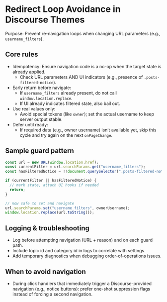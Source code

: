 # Redirect Loop Avoidance in Discourse Themes

Purpose: Prevent re-navigation loops when changing URL parameters (e.g., `username_filters`).

## Core rules

- Idempotency: Ensure navigation code is a no-op when the target state is already applied.
  - Check URL parameters AND UI indicators (e.g., presence of `.posts-filtered-notice`).
- Early return before navigate:
  - If `username_filters` already present, do not call `window.location.replace`.
  - If UI already indicates filtered state, also bail out.
- Use real values only:
  - Avoid special tokens (like `owner`); set the actual username to keep server output stable.
- Defer until ready:
  - If required data (e.g., owner username) isn’t available yet, skip this cycle and try again on the next `onPageChange`.

## Sample guard pattern

```js
const url = new URL(window.location.href);
const currentFilter = url.searchParams.get("username_filters");
const hasFilteredNotice = !!document.querySelector(".posts-filtered-notice");

if (currentFilter || hasFilteredNotice) {
  // mark state, attach UI hooks if needed
  return;
}

// now safe to set and navigate
url.searchParams.set("username_filters", ownerUsername);
window.location.replace(url.toString());
```

## Logging & troubleshooting

- Log before attempting navigation (URL + reason) and on each guard path.
- Include topic id and category id in logs to correlate with settings.
- Add temporary diagnostics when debugging order-of-operations issues.

## When to avoid navigation

- During click handlers that immediately trigger a Discourse-provided navigation (e.g., notice buttons): prefer one-shot suppression flags instead of forcing a second navigation.

